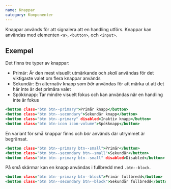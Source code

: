 ```yaml
---
name: Knappar
category: Komponenter
---
```


Knappar används för att signalera att en handling utförs. Knappar kan användas med elementen `<a>`, `<button>`, och `<input>`.

## Exempel

Det finns tre typer av knappar:

- Primär: Är den mest visuellt utmärkande och _skall_ användas för det viktigaste valet om flera knappar används
- Sekundär: En alternativ knapp som _bör_ användas för att märka ut att det här inte är det primära valet
- Spökknapp: Tar mindre visuelt fokus och kan användas när en handling inte är fokus

```types.html
<button class="btn btn--primary">Primär knapp</button>
<button class="btn btn--secondary">Sekundär knapp</button>
<button class="btn btn--primary" disabled>Inaktiv knapp</button>
<button class="btn btn-icon icon-volume">Spökknapp</button>
```

En variant för små knappar finns och _bör_ används där utrymmet är begränsat.

```small.html
<button class="btn btn--primary btn--small">Primär</button>
<button class="btn btn--secondary btn--small">Sekundär</button>
<button class="btn btn--primary btn--small" disabled>Disabled</button>
```

På små skärmar kan en knapp användas i fullbredd med `.btn--block`.

```block.html
<button class="btn btn--primary btn--block">Primär fullbredd</button>
<button class="btn btn--secondary btn--block">Sekundär fullbredd</button>
```
